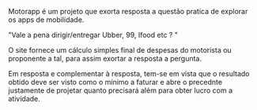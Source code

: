 Motorapp é um projeto que exorta resposta a questão pratica de explorar os apps de mobilidade.

"Vale a pena dirigir/entregar Ubber, 99, Ifood   etc ? "

O site fornece um cálculo simples final de despesas do motorista ou proponente a tal, para assim exortar a resposta a pergunta.

Em resposta e complementar à resposta, tem-se em vista que o resultado obtido deve ser visto como o mínimo a faturar e abre o precednte
justamente de projetar quanto precisará além para obter lucro com a atividade.
